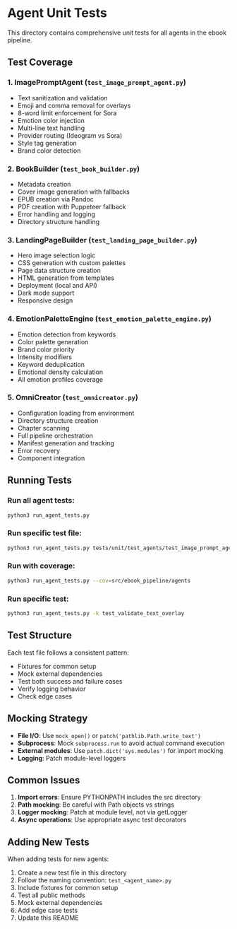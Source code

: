 # Agent Unit Tests

This directory contains comprehensive unit tests for all agents in the ebook pipeline.

## Test Coverage

### 1. **ImagePromptAgent** (`test_image_prompt_agent.py`)
- Text sanitization and validation
- Emoji and comma removal for overlays
- 8-word limit enforcement for Sora
- Emotion color injection
- Multi-line text handling
- Provider routing (Ideogram vs Sora)
- Style tag generation
- Brand color detection

### 2. **BookBuilder** (`test_book_builder.py`)
- Metadata creation
- Cover image generation with fallbacks
- EPUB creation via Pandoc
- PDF creation with Puppeteer fallback
- Error handling and logging
- Directory structure handling

### 3. **LandingPageBuilder** (`test_landing_page_builder.py`)
- Hero image selection logic
- CSS generation with custom palettes
- Page data structure creation
- HTML generation from templates
- Deployment (local and API)
- Dark mode support
- Responsive design

### 4. **EmotionPaletteEngine** (`test_emotion_palette_engine.py`)
- Emotion detection from keywords
- Color palette generation
- Brand color priority
- Intensity modifiers
- Keyword deduplication
- Emotional density calculation
- All emotion profiles coverage

### 5. **OmniCreator** (`test_omnicreator.py`)
- Configuration loading from environment
- Directory structure creation
- Chapter scanning
- Full pipeline orchestration
- Manifest generation and tracking
- Error recovery
- Component integration

## Running Tests

### Run all agent tests:
```bash
python3 run_agent_tests.py
```

### Run specific test file:
```bash
python3 run_agent_tests.py tests/unit/test_agents/test_image_prompt_agent.py
```

### Run with coverage:
```bash
python3 run_agent_tests.py --cov=src/ebook_pipeline/agents
```

### Run specific test:
```bash
python3 run_agent_tests.py -k test_validate_text_overlay
```

## Test Structure

Each test file follows a consistent pattern:
- Fixtures for common setup
- Mock external dependencies
- Test both success and failure cases
- Verify logging behavior
- Check edge cases

## Mocking Strategy

- **File I/O**: Use `mock_open()` or `patch('pathlib.Path.write_text')`
- **Subprocess**: Mock `subprocess.run` to avoid actual command execution
- **External modules**: Use `patch.dict('sys.modules')` for import mocking
- **Logging**: Patch module-level loggers

## Common Issues

1. **Import errors**: Ensure PYTHONPATH includes the src directory
2. **Path mocking**: Be careful with Path objects vs strings
3. **Logger mocking**: Patch at module level, not via getLogger
4. **Async operations**: Use appropriate async test decorators

## Adding New Tests

When adding tests for new agents:
1. Create a new test file in this directory
2. Follow the naming convention: `test_<agent_name>.py`
3. Include fixtures for common setup
4. Test all public methods
5. Mock external dependencies
6. Add edge case tests
7. Update this README